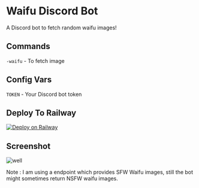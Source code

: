 # Waifu Discord Bot
A Discord bot to fetch random waifu images!
## Commands
`-waifu` - To fetch image
## Config Vars
`TOKEN` - Your Discord bot token

## Deploy To Railway
[![Deploy on Railway](https://railway.app/button.svg)](https://railway.app/new/template?template=https%3A%2F%2Fgithub.com%2FNisarga-Developer%2Fwaifu-bot-discord&envs=TOKEN&TOKENDesc=Your+Discord+Bot+Token)

## Screenshot
![well](https://github.com/nisarga-developer/waifu-bot-discord/blob/master/waifupreview.png?raw=true)

Note : I am using a endpoint which provides SFW Waifu images, still the bot might sometimes return NSFW waifu images.
